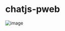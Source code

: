 # chatjs-pweb
![image](https://user-images.githubusercontent.com/76446913/154573977-4b110f57-55a4-4245-a811-0b29ac355eb6.png)
